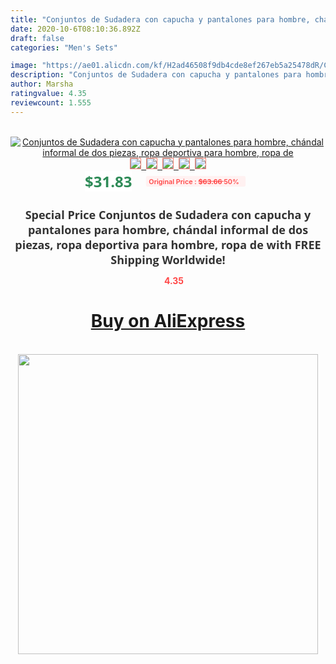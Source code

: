 ```yaml
---
title: "Conjuntos de Sudadera con capucha y pantalones para hombre, chándal informal de dos piezas, ropa deportiva para hombre, ropa de"
date: 2020-10-6T08:10:36.892Z
draft: false
categories: "Men's Sets"

image: "https://ae01.alicdn.com/kf/H2ad46508f9db4cde8ef267eb5a25478dR/Conjuntos-de-Sudadera-con-capucha-y-pantalones-para-hombre-chándal-informal-de-dos-piezas-ropa-deportiva.jpg"
description: "Conjuntos de Sudadera con capucha y pantalones para hombre, chándal informal de dos piezas, ropa deportiva para hombre, ropa de"
author: Marsha
ratingvalue: 4.35
reviewcount: 1.555
---
```

<br>
<div style="text-align: center;">
<a href="https://s.click.aliexpress.com/e/_Aeye5J" target="_blank" rel="nofollow noopener noreferrer"><img alt="Conjuntos de Sudadera con capucha y pantalones para hombre, chándal informal de dos piezas, ropa deportiva para hombre, ropa de" class="magnifier-image" src="https://ae01.alicdn.com/kf/H2ad46508f9db4cde8ef267eb5a25478dR/Conjuntos-de-Sudadera-con-capucha-y-pantalones-para-hombre-chándal-informal-de-dos-piezas-ropa-deportiva.jpg_640x640.jpg">
<br>
<img style="border:1px solid salmon" src="https://ae01.alicdn.com/kf/H2ad46508f9db4cde8ef267eb5a25478dR/Conjuntos-de-Sudadera-con-capucha-y-pantalones-para-hombre-chándal-informal-de-dos-piezas-ropa-deportiva.jpg_120x120.jpg">&nbsp;&nbsp;<img style="border:1px solid salmon" src="https://ae01.alicdn.com/kf/Hecfcb03e206c49a18ba636c5431cbea3g/Conjuntos-de-Sudadera-con-capucha-y-pantalones-para-hombre-chándal-informal-de-dos-piezas-ropa-deportiva.jpg_120x120.jpg">&nbsp;&nbsp;<img style="border:1px solid salmon" src="https://ae01.alicdn.com/kf/H5e295fb8543c4a708e804fa397a48c70Z/Conjuntos-de-Sudadera-con-capucha-y-pantalones-para-hombre-chándal-informal-de-dos-piezas-ropa-deportiva.jpg_120x120.jpg">&nbsp;&nbsp;<img style="border:1px solid salmon" src="https://ae01.alicdn.com/kf/Hb67c95570d044b14a6287ea0f03d0027r/Conjuntos-de-Sudadera-con-capucha-y-pantalones-para-hombre-chándal-informal-de-dos-piezas-ropa-deportiva.jpg_120x120.jpg">&nbsp;&nbsp;<img style="border:1px solid salmon" src="https://ae01.alicdn.com/kf/H435bf57ac9a34802900f227ef7975d33T/Conjuntos-de-Sudadera-con-capucha-y-pantalones-para-hombre-chándal-informal-de-dos-piezas-ropa-deportiva.jpg_120x120.jpg"></a></div><br0>
<div style="text-align: center;"><span style="background-color: white; border: 0px; box-sizing: border-box; color: seagreen; display: inline-block; font-family: &quot;open sans&quot; , &quot;arial&quot; , &quot;helvetica&quot; , sans-serif , &quot;heiti&quot;; font-size: 24px; font-stretch: inherit; font-weight: 700; line-height: inherit; margin: 0px 10px 0px 0px; padding: 0px; vertical-align: middle;">$31.83 </span>
<span style="background: rgb(255 , 241 , 241); border-radius: 3px; border: 0px; box-sizing: border-box; color: #ff4747; display: inline-block; font-family: inherit; font-size: 12px; font-stretch: inherit; font-style: inherit; font-variant: inherit; font-weight: 600; line-height: inherit; margin: 0px; padding: 2px 5px; transform: scale(0.9); vertical-align: middle;">Original Price : <b style="text-decoration: line-through;">$63.66 </b> 50%&nbsp;&nbsp;</span></div>
<h1 style="color: #333333; display: inline-block; font-family: &quot;open sans&quot; , &quot;arial&quot; , &quot;helvetica&quot; , sans-serif , &quot;heiti&quot;; font-size: 18px; font-stretch: inherit; font-weight: 700; text-align: center;">Special Price Conjuntos de Sudadera con capucha y pantalones para hombre, chándal informal de dos piezas, ropa deportiva para hombre, ropa de with FREE Shipping Worldwide!</h1>
<div style="color: #ff4747; text-align: center;">
<img src="https://4.bp.blogspot.com/-M0ZcTcb-5uY/XleCXlxnR4I/AAAAAAAAAEc/OrjgMkXV1oMQFaCRZj5HQwOCBcu3w1FegCPcBGAYYCw/s1600/star.png" style="height: 15px;">&nbsp;<b>4.35</b></div>
<div class="button_cont" align="center"><a class="buynow_a" href="https://s.click.aliexpress.com/e/_Aeye5J" target="_blank" rel="nofollow noopener noreferrer"><H1>Buy on AliExpress</H1></a></div><br>
<div class="separator" style="clear: both; text-align: center;">
<img src="https://lh3.googleusercontent.com/-pTy5HemUv9M/XlePHvY0dAI/AAAAAAAAAE4/0nX5iRUoIWY8eMW9Dpxeirr157OZliDIgCLcBGAsYHQ/s1600/badge.gif" width="480">
</div>
